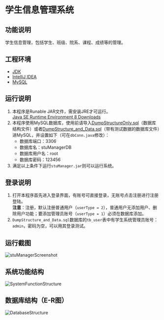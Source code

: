 # 学生信息管理系统

## 功能说明

学生信息管理，包括学生、班级、院系、课程、成绩等的管理。

## 工程环境

* [JDK](http://www.oracle.com/technetwork/java/javase/downloads/jdk8-downloads-2133151.html)
* [IntelliJ IDEA](https://www.jetbrains.com/idea/)
* [MySQL](https://www.mysql.com/downloads/)

## 运行说明

1. 本程序是Runable JAR文件，需安装JRE才可运行。  
[Java SE Runtime Environment 8 Downloads](http://www.oracle.com/technetwork/java/javase/downloads/jre8-downloads-2133155.html)
2. 本程序使用MySQL数据库，使用前请导入[DumpStructureOnly.sql](database/DumpStructureOnly.sql)（数据库结构文件）或者[DumpStructure_and_Data.sql](database/DumpStructure_and_Data.sql)（带有测试数据的数据库文件）进MySQL，并设置如下（可在`dbConn.java`修改）：
    * 数据库端口：3306
    * 数据库名：stuManagerDB
    * 数据库用户名：root
    * 数据库密码：123456
3. 满足以上条件下运行`stuManager.jar`则可以运行系统。

## 登录说明

1. 打开本程序首先进入登录界面，有账号可直接登录，无账号点击注册进行注册登陆。  
**注意**：注册，默认注册普通用户（`userType = 2`），普通用户无添加用户、删除用户功能；要添加管理员账号（`userType = 1`）必须在数据库添加。
2. `DumpStructure_and_Data.sql`数据库的`tb_user`表中有学生系统管理员账号：`admin`，密码为空，可以用其登录测试。

## 运行截图

![stuManagerScreenshot](https://huihut-img.oss-cn-shenzhen.aliyuncs.com/stuManageScreenshot.jpg)

## 系统功能结构

![SystemFunctionStructure](https://huihut-img.oss-cn-shenzhen.aliyuncs.com/SystemFunctionStructure.jpg)

## 数据库结构（E-R图）

![DatabaseStructure](https://huihut-img.oss-cn-shenzhen.aliyuncs.com/DatabaseERDiagram.png)
